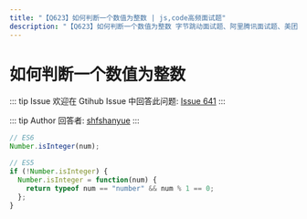 ```yaml
---
title: "【Q623】如何判断一个数值为整数 | js,code高频面试题"
description: "【Q623】如何判断一个数值为整数 字节跳动面试题、阿里腾讯面试题、美团小米面试题。"
---
```


# 如何判断一个数值为整数

::: tip Issue
欢迎在 Gtihub Issue 中回答此问题: [Issue 641](https://github.com/shfshanyue/Daily-Question/issues/641)
:::

::: tip Author
回答者: [shfshanyue](https://github.com/shfshanyue)
:::

```js
// ES6
Number.isInteger(num);

// ES5
if (!Number.isInteger) {
  Number.isInteger = function(num) {
    return typeof num == "number" && num % 1 == 0;
  };
}
```
